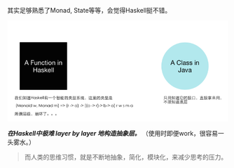 其实足够熟悉了Monad, State等等，会觉得Haskell挺不错。





![](/assets/images/2016-2-21-haskell.png)



***在Haskell中极难 layer by layer 地构造抽象层。*** （使用时即便work，很容易一头雾水。）


> 而人类的思维习惯，就是不断地抽象，简化，模块化，来减少思考的压力。 













